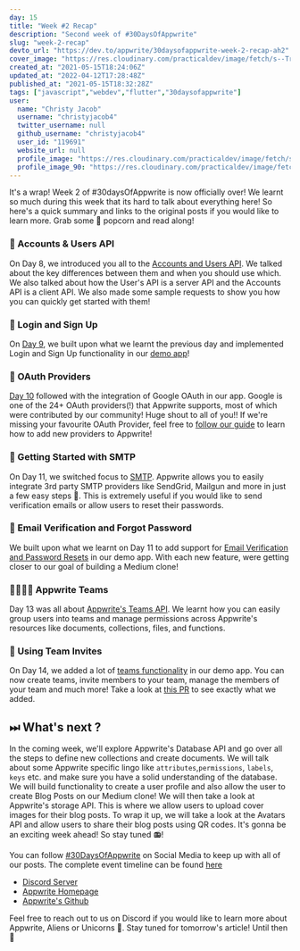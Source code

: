 ```yaml
---
day: 15
title: "Week #2 Recap"
description: "Second week of #30DaysOfAppwrite"
slug: "week-2-recap"
devto_url: "https://dev.to/appwrite/30daysofappwrite-week-2-recap-ah2"
cover_image: "https://res.cloudinary.com/practicaldev/image/fetch/s--TrvcINhW--/c_imagga_scale,f_auto,fl_progressive,h_420,q_auto,w_1000/https://dev-to-uploads.s3.amazonaws.com/uploads/articles/29hq65twm5n7qw5f8iju.jpg"
created_at: "2021-05-15T18:24:06Z"
updated_at: "2022-04-12T17:28:48Z"
published_at: "2021-05-15T18:32:28Z"
tags: ["javascript","webdev","flutter","30daysofappwrite"]
user:
  name: "Christy Jacob"
  username: "christyjacob4"
  twitter_username: null
  github_username: "christyjacob4"
  user_id: "119691"
  website_url: null
  profile_image: "https://res.cloudinary.com/practicaldev/image/fetch/s--xsn7j9ry--/c_fill,f_auto,fl_progressive,h_640,q_auto,w_640/https://dev-to-uploads.s3.amazonaws.com/uploads/user/profile_image/119691/5be2bcad-e1ee-4ef8-928b-d71f4e355af6.png"
  profile_image_90: "https://res.cloudinary.com/practicaldev/image/fetch/s--IX4ROHsY--/c_fill,f_auto,fl_progressive,h_90,q_auto,w_90/https://dev-to-uploads.s3.amazonaws.com/uploads/user/profile_image/119691/5be2bcad-e1ee-4ef8-928b-d71f4e355af6.png"
---
```

It's a wrap! Week 2 of #30daysOfAppwrite is now officially over! We learnt so much during this week that its hard to talk about everything here! So here's a quick summary and links to the original posts if you would like to learn more. Grab some 🍿 popcorn and read along! 

### 👦 Accounts & Users API
On Day 8, we introduced you all to the [Accounts and Users API](https://dev.to/appwrite/30daysofappwrite-accounts-users-api-4592). We talked about the key differences between them and when you should use which. We also talked about how the User's API is a server API and the Accounts API is a client API. We also made some sample requests to show you how you can quickly get started with them! 

### 🤩 Login and Sign Up
On [Day 9](https://dev.to/appwrite/30daysofappwrite-login-and-signup-2957), we built upon what we learnt the previous day and implemented Login and Sign Up functionality in our [demo app](https://github.com/christyjacob4/30-days-of-appwrite)!

### 🚀 OAuth Providers
[Day 10](https://dev.to/appwrite/30daysofappwrite-oauth-providers-3jf6) followed with the integration of Google OAuth in our app. Google is one of the 24+ OAuth providers(!) that Appwrite supports, most of which were contributed by our community! Huge shout to all of you!! If we're missing your favourite OAuth Provider, feel free to [follow our guide](https://github.com/appwrite/appwrite/blob/master/docs/tutorials/add-oauth2-provider.md) to learn how to add new providers to Appwrite!

### 📧 Getting Started with SMTP
On Day 11, we switched focus to [SMTP](https://dev.to/appwrite/30daysofappwrite-getting-started-with-smtp-1e2e). Appwrite allows you to easily integrate 3rd party SMTP providers like SendGrid, Mailgun and more in just a few easy steps 🙂. This is extremely useful if you would like to send verification emails or allow users to reset their passwords. 

### 🔐 Email Verification and Forgot Password
We built upon what we learnt on Day 11 to add support for [Email Verification and Password Resets](https://dev.to/appwrite/30daysofappwrite-email-verification-and-forgot-password-420o) in our demo app. With each new feature, were getting closer to our goal of building a Medium clone!

### 👨‍👨‍👧‍👧 Appwrite Teams
Day 13 was all about [Appwrite's Teams API](https://dev.to/appwrite/30daysofappwrite-appwrite-teams-2fjd). We learnt how you can easily group users into teams and manage permissions across Appwrite's resources like documents, collections, files, and functions. 

### 📨 Using Team Invites
On Day 14, we added a lot of [teams functionality](https://dev.to/appwrite/30daysofappwrite-using-team-invites-gk1) in our demo app. You can now create teams, invite members to your team, manage the members of your team and much more! Take a look at [this PR](https://github.com/christyjacob4/30-days-of-appwrite/pull/4) to see exactly what we added.

## ⏭ What's next ? 
In the coming week, we'll explore Appwrite's Database API and go over all the steps to define new collections and create documents. We will talk about some Appwrite specific lingo like `attributes`,`permissions`, `labels`, `keys` etc. and make sure you have a solid understanding of the database. We will build functionality to create a user profile and also allow the user to create Blog Posts on our Medium clone! We will then take a look at Appwrite's storage API. This is where we allow users to upload cover images for their blog posts. To wrap it up, we will take a look at the Avatars API and allow users to share their blog posts using QR codes. It's gonna be an exciting week ahead! So stay tuned 📻!

You can follow [#30DaysOfAppwrite](https://twitter.com/search?q=%2330daysofappwrite) on Social Media to keep up with all of our posts. The complete event timeline can be found [here](http://30days.appwrite.io)

* [Discord Server](https://appwrite.io/discord)
* [Appwrite Homepage](https://appwrite.io/)  
* [Appwrite's Github](https://github.com/appwrite)

Feel free to reach out to us on Discord if you would like to learn more about Appwrite, Aliens or Unicorns 🦄. Stay tuned for tomorrow's article! Until then 👋
